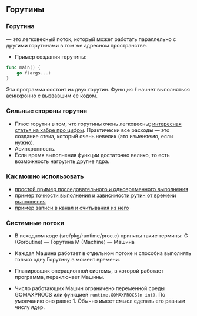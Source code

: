 ## Горутины

### Горутина 
— это легковесный поток, который может работать параллельно с другими горутинами в том же адресном пространстве.

- Пример создания горутины:
```go
func main() {
    go f(args...)
}
```
Эта программа состоит из двух горутин.
Функция `f` начнет выполняться асинхронно с вызвавшим ее кодом.



### Сильные стороны горутин
- Плюс горутин в том, что горутины очень легковесны; [интересная статья на хабре про цифры](https://habr.com/ru/post/135587/). Практически все расходы — это создание стека, который очень невелик (это изменяемо, если нужно).
- Асинхронность.
- Если время выполнения функции достаточно велико, то есть возможность нагрузить другие ядра.

### Как можно использовать
- [простой пример последовательного и одновременного выполнения](sequentiallyAndSimultaneously.go)
- [пример точности выполнения и зависимости рутин от времени выполнения](reader.go)
- [пример записи в канал и считывания из него ](pingerAndPrinter.go)

### Системные потоки

- В исходном коде (src/pkg/runtime/proc.c) приняты такие термины:
G (Goroutine) — Горутина
M (Machine) — Машина

- Каждая Машина работает в отдельном потоке и способна выполнять только одну Горутину в момент времени. 

- Планировщик операционной системы, в которой работает программа, переключает Машины. 
- Число работающих Машин ограничено переменной среды GOMAXPROCS или функцией `runtime.GOMAXPROCS(n int)`.
По умолчанию оно равно 1. Обычно имеет смысл сделать его равным числу ядер.